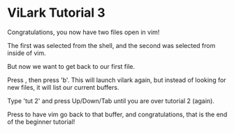 # ViLark Tutorial 3

Congratulations, you now have two files open in vim!

The first was selected from the shell, and the second
was selected from inside of vim.

But now we want to get back to our first file.

Press <spacebar>, then press 'b'.  This will launch vilark again,
but instead of looking for new files, it will list our current buffers.

Type 'tut 2' and press Up/Down/Tab until you are over tutorial 2 (again).

Press <Enter> to have vim go back to that buffer, and congratulations, that
is the end of the beginner tutorial!
